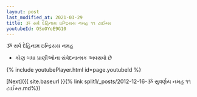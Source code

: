 ```yaml
---
layout: post
last_modified_at: 2021-03-29
title: ૐ સર્વ દેહિનામ ઇન્દ્રિયય નમહ ૧૧ ટાઈમ્સ
youtubeId: OSoOYoE9G10
---
```

 
 
 ૐ સર્વ દેહિનામ ઇન્દ્રિયય નમહ  
 
 -  કોણ બધા પ્રાણીઓના સંવેદનાત્મક અવયવો છે 
 
  
 
  
 
 
 
 
 
 


{% include youtubePlayer.html id=page.youtubeId %}
 
[Next]({{ site.baseurl }}{% link  split1/_posts/2012-12-16-ૐ સુવર્ણય નમહ ૧૧ ટાઈમ્સ.md%})
 
